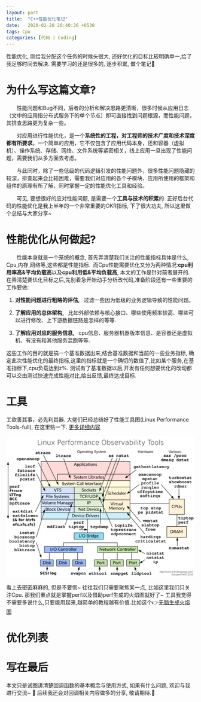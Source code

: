 ```yaml
---
layout: post
title:  "C++性能优化笔记"
date:   2020-02-20 20:40:36 +0530
tags: Cpu
categories: [代码 | Coding]
---
```

性能优化, 刚给我分配这个任务的时候头很大, 还好优化的目标比较明确单一,给了我足够时间去解决. 需要学习的还是很多的, 逐步积累, 做个笔记:pencil:

# 为什么写这篇文章?

&#8195;&#8195;性能问题和Bug不同，后者的分析和解决思路更清晰，很多时候从应用日志（文中的应用指分布式服务下的单个节点）即可直接找到问题根源，而性能问题，其排查思路更为复杂一些。

&#8195;&#8195;对应用进行性能优化，是一个**系统性的工程，对工程师的技术广度和技术深度都有所要求**。一个简单的应用，它不仅包含了应用代码本身，还和容器（虚拟机）、操作系统、存储、网络、文件系统等紧密相关，线上应用一旦出现了性能问题，需要我们从多方面去考虑。

&#8195;&#8195;与此同时，除了一些低级的代码逻辑引发的性能问题外，很多性能问题隐藏的较深，排查起来会比较困难，需要我们对应用的各个子模块、应用所使用的框架和组件的原理有所了解，同时掌握一定的性能优化工具和经验。

&#8195;&#8195;可见, 要想很好的应对性能问题, 是需要一个**工具与技术的积累**的. 正好后台代码的性能优化是我上半年的一个非常重要的OKR指标, 下了很大功夫, 所以这里做个总结与大家分享~ 


# 性能优化从何做起?

&#8195;&#8195;性能本身就是一个笼统的概念, 首先弄清楚我们关注的性能指标具体是什么,&ensp;Cpu,内存,网络等,这些都是性能指标.&ensp;而Cpu性能需要优化又分为两种情况:**cpu利用率高&平均负载高**以及**cpu利用低&平均负载高**, 本文的工作是针对前者展开的.
在弄清楚要优化目标之后,先别着急开始动手分析改代码,准备阶段还有一些重要的工作要做:


1) **对性能问题进行粗略的评估,** &ensp;过滤一些因为低级的业务逻辑导致的性能问题。


2) **了解应用的总体架构,** &ensp;比如外部依赖与核心接口、哪些使用频率较高、哪些可以进行修改、上下游数据链路是怎样的等等.


3) **了解应用对应的服务信息,** &ensp;cpu信息、服务器机器版本信息、是容器还是虚拟机、有没有和其他服务混跑等等.


这些工作的目的就是搞一个基准数据出来,结合基准数据和当前的一些业务指标, 确定此次性能优化的最终指标,这里的指标就是一个确切的数值了,比如某个服务,在基准指标下,cpu负载达到z%. 测试有了基准数据以后,开发有任何想要优化的改动都可以交由测试快速完成性能对比,给出反馈,最终达成目标.


# 工具

工欲善其事，必先利其器. 大佬们已经总结好了性能工具图(Linux Performance Tools-full), 在这里贴一下. [更多详细内容](http://www.brendangregg.com/linuxperf.html?spm=a2c6h.12873639.0.0.dea57ee2dxWa83)

![avatar](https://github.com/SonderEASE/lewis-blog.io/blob/master/pics/linux_observability_tools.png?raw=true)

看上去密密麻麻的, 但是不要慌~ 往往我们只需要聚焦某一点, 比如这里我们只关注Cpu. 那我们重点就是掌握perf以及借助perf生成的火焰图就好了~ 工具我觉得不需要多说什么,只要能用起来,越简单的教程越有价值.比如这个:point_right:[无脑生成火焰图](https://www.cnblogs.com/happyliu/p/6142929.html)

# 优化列表

# 写在最后
本文只是试图讲清楚回调函数的基本概念与使用方式, 如果有什么问题, 欢迎与我进行交流~ :speech_balloon:  后续我还会对回调相关内容做多的分享, 敬请期待.:ghost:
